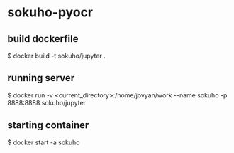 # sokuho-pyocr

## build dockerfile

$ docker build -t sokuho/jupyter .

## running server

$ docker run -v <current_directory>:/home/jovyan/work --name sokuho -p 8888:8888 sokuho/jupyter

## starting container

$ docker start -a sokuho
